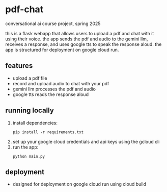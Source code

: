 # pdf-chat

conversational ai course project, spring 2025

this is a flask webapp that allows users to upload a pdf and chat with it using their voice. the app sends the pdf and audio to the gemini llm, receives a response, and uses google tts to speak the response aloud. the app is structured for deployment on google cloud run.

## features
- upload a pdf file
- record and upload audio to chat with your pdf
- gemini llm processes the pdf and audio
- google tts reads the response aloud

## running locally
1. install dependencies:
   ```
   pip install -r requirements.txt
   ```
2. set up your google cloud credentials and api keys using the gcloud cli
3. run the app:
   ```
   python main.py
   ```

## deployment
- designed for deployment on google cloud run using cloud build

